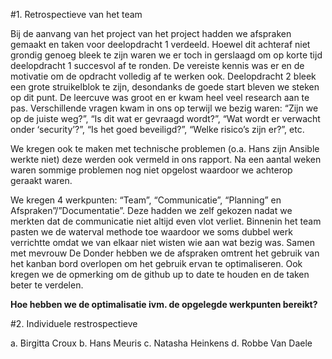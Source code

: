 #1.	Retrospectieve van het team

Bij de aanvang van het project van het project hadden we afspraken gemaakt en taken voor deelopdracht 1 verdeeld. Hoewel dit achteraf niet grondig genoeg bleek te zijn waren we er toch in gerslaagd om op korte tijd deelopdracht 1 succesvol af te ronden. De vereiste kennis was er en de motivatie om de opdracht volledig af te werken ook. 
Deelopdracht 2 bleek een grote struikelblok te zijn, desondanks de goede start bleven we steken op dit punt. De leercuve was groot en er kwam heel veel research aan te pas. Verschillende vragen kwam in ons op terwijl we bezig waren: “Zijn we op de juiste weg?”, “Is dit wat er gevraagd wordt?”, “Wat wordt er verwacht onder ‘security’?”, “Is het goed beveiligd?”, “Welke risico’s zijn er?”, etc.

We kregen ook te maken met technische problemen (o.a. Hans zijn Ansible werkte niet) deze werden ook vermeld in ons rapport. Na een aantal weken waren sommige problemen nog niet opgelost waardoor we achterop geraakt waren.

We kregen 4 werkpunten: “Team”, “Communicatie”, “Planning” en Afspraken”/”Documentatie”.
Deze hadden we zelf gekozen nadat we merkten dat de communicatie niet altijd even vlot verliet. Binnenin het team pasten we de waterval methode toe waardoor we soms dubbel werk verrichtte omdat we van elkaar niet wisten wie aan wat bezig was.  Samen met mevrouw De Donder hebben we de afspraken omtrent het gebruik van het kanban bord overlopen om het gebruik ervan te optimaliseren. Ook kregen we de opmerking om de github up to date te houden en de taken beter te verdelen.

**Hoe hebben we de optimalisatie ivm. de opgelegde werkpunten bereikt?**

#2.	Individuele restrospectieve

a.	Birgitta Croux
b.	Hans Meuris
c.	Natasha Heinkens
d.	Robbe Van Daele
